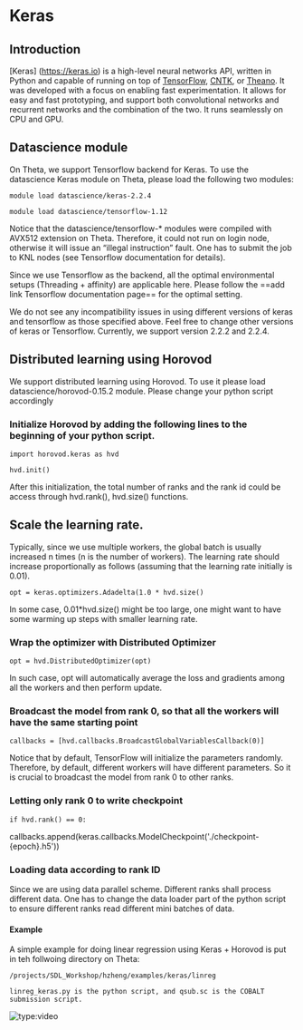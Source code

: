 # Keras

## Introduction
[Keras] (https://keras.io) is a high-level neural networks API, written in Python and capable of running on top of [TensorFlow](https://github.com/tensorflow/tensorflow), [CNTK](https://github.com/Microsoft/cntk), or [Theano](https://github.com/Theano/Theano). It was developed with a focus on enabling fast experimentation. It allows for easy and fast prototyping, and support both convolutional networks and recurrent networks and the combination of the two. It runs seamlessly on CPU and GPU.

## Datascience module
On Theta, we support Tensorflow backend for Keras. To use the datascience Keras module on Theta, please load the following two modules:
```
module load datascience/keras-2.2.4
 
module load datascience/tensorflow-1.12
```

Notice that the datascience/tensorflow-* modules were compiled with AVX512 extension on Theta. Therefore, it could not run on login node, otherwise it will issue an “illegal instruction” fault. One has to submit the job to KNL nodes (see Tensorflow documentation for details). 

Since we use Tensorflow as the backend, all the optimal environmental setups (Threading + affinity) are applicable here. Please follow the ==add link Tensorflow documentation page== for the optimal setting.  

We do not see any incompatibility issues in using different versions of keras and tensorflow as those specified above. Feel free to change other versions of keras or Tensorflow. Currently, we support version 2.2.2 and 2.2.4.  

## Distributed learning using Horovod
We support distributed learning using Horovod. To use it please load datascience/horovod-0.15.2 module. Please change your python script accordingly

### Initialize Horovod by adding the following lines to the beginning of your python script. 
```
import horovod.keras as hvd
 
hvd.init()
```
After this initialization, the total number of ranks and the rank id could be access through hvd.rank(), hvd.size() functions. 

## Scale the learning rate.
Typically, since we use multiple workers, the global batch is usually increased n times (n is the number of workers). The learning rate should increase proportionally as follows (assuming that the learning rate initially is 0.01).

```
opt = keras.optimizers.Adadelta(1.0 * hvd.size()
```
In some case, 0.01*hvd.size() might be too large, one might want to have some warming up steps with smaller learning rate. 

### Wrap the optimizer with Distributed Optimizer
```
opt = hvd.DistributedOptimizer(opt)
```
In such case, opt will automatically average the loss and gradients among all the workers and then perform update. 

### Broadcast the model from rank 0, so that all the workers will have the same starting point
```
callbacks = [hvd.callbacks.BroadcastGlobalVariablesCallback(0)]
```
Notice that by default, TensorFlow will initialize the parameters randomly. Therefore, by default, different workers will have different parameters. So it is crucial to broadcast the model from rank 0 to other ranks. 

### Letting only rank 0 to write checkpoint
```
if hvd.rank() == 0:
```
callbacks.append(keras.callbacks.ModelCheckpoint('./checkpoint-{epoch}.h5'))

### Loading data according to rank ID
Since we are using data parallel scheme. Different ranks shall process different data. One has to change the data loader part of the python script to ensure different ranks read different mini batches of data. 

#### Example
A simple example for doing linear regression using Keras + Horovod is put in teh follwoing directory on Theta:
```
/projects/SDL_Workshop/hzheng/examples/keras/linreg 
 
linreg_keras.py is the python script, and qsub.sc is the COBALT submission script. 
```

![type:video](https://www.youtube.com/embed/930yrXjNkgM)
